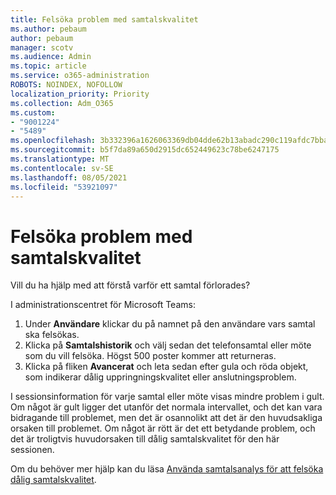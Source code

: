 ```yaml
---
title: Felsöka problem med samtalskvalitet
ms.author: pebaum
author: pebaum
manager: scotv
ms.audience: Admin
ms.topic: article
ms.service: o365-administration
ROBOTS: NOINDEX, NOFOLLOW
localization_priority: Priority
ms.collection: Adm_O365
ms.custom:
- "9001224"
- "5489"
ms.openlocfilehash: 3b332396a1626063369db04dde62b13abadc290c119afdc7bba042da21f7bfba
ms.sourcegitcommit: b5f7da89a650d2915dc652449623c78be6247175
ms.translationtype: MT
ms.contentlocale: sv-SE
ms.lasthandoff: 08/05/2021
ms.locfileid: "53921097"
---
```

# <a name="troubleshoot-call-quality-problems"></a>Felsöka problem med samtalskvalitet

Vill du ha hjälp med att förstå varför ett samtal förlorades?

I administrationscentret för Microsoft Teams:

1. Under **Användare** klickar du på namnet på den användare vars samtal ska felsökas.
2. Klicka på **Samtalshistorik** och välj sedan det telefonsamtal eller möte som du vill felsöka. Högst 500 poster kommer att returneras.
3. Klicka på fliken **Avancerat** och leta sedan efter gula och röda objekt, som indikerar dålig uppringningskvalitet eller anslutningsproblem.

I sessionsinformation för varje samtal eller möte visas mindre problem i gult. Om något är gult ligger det utanför det normala intervallet, och det kan vara bidragande till problemet, men det är osannolikt att det är den huvudsakliga orsaken till problemet. Om något är rött är det ett betydande problem, och det är troligtvis huvudorsaken till dålig samtalskvalitet för den här sessionen.

Om du behöver mer hjälp kan du läsa [Använda samtalsanalys för att felsöka dålig samtalskvalitet](https://docs.microsoft.com/microsoftteams/use-call-analytics-to-troubleshoot-poor-call-quality#troubleshoot-call-quality-problems-using-call-analytics).

